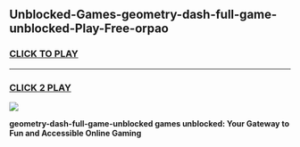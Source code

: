 
## Unblocked-Games-geometry-dash-full-game-unblocked-Play-Free-orpao
<h3>
<a href="https://premium76.site?title=geometry-dash-full-game-unblocked&ref=10A">CLICK TO PLAY</a></h3>
<hr>

<h3>
<a href="https://premium76.site?title=geometry-dash-full-game-unblocked&ref=10A">CLICK 2 PLAY</a>
  
</h3>

<a href="https://premium76.site?title=geometry-dash-full-game-unblocked&ref=10A"><img src="https://clearcache.store/games.png"></a>


**geometry-dash-full-game-unblocked games unblocked: Your Gateway to Fun and Accessible Online Gaming**
